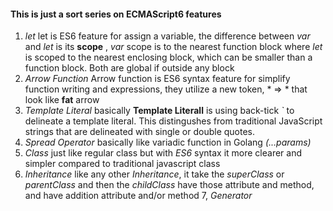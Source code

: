 #### This is just a sort series on ECMAScript6 features

1. *let* let is ES6 feature for assign a variable, the difference between _var_ and _let_ is its **scope** , _var_ scope is to the nearest function block
    where _let_ is scoped to the nearest enclosing block, which can be smaller than a function block. Both are global if outside any block
2. *Arrow Function* Arrow function is ES6 syntax feature for simplify function writing and expressions, they utilize a new token, * => * 
    that look like **fat** arrow 
3. *Template Literal* basically **Template Literall** is using back-tick *`* to delineate a template literal. This distingushes from traditional JavaScript
    strings that are delineated with single or double quotes. 
4. *Spread Operator* basically like variadic function in Golang _(...params)_ 
5. *Class*  just like regular class but with *ES6* syntax it more clearer and simpler compared to traditional javascript class 
6. *Inheritance* like any other *Inheritance*, it take the *superClass* or *parentClass* and then the *childClass* have those
    attribute and method, and have addition attribute and/or method 
7, *Generator* 
